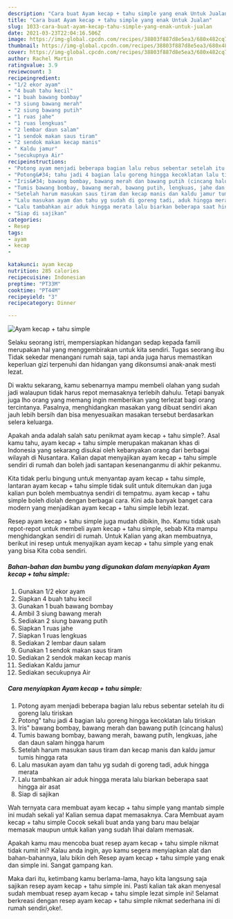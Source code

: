 ```yaml
---
description: "Cara buat Ayam kecap + tahu simple yang enak Untuk Jualan"
title: "Cara buat Ayam kecap + tahu simple yang enak Untuk Jualan"
slug: 1033-cara-buat-ayam-kecap-tahu-simple-yang-enak-untuk-jualan
date: 2021-03-23T22:04:16.506Z
image: https://img-global.cpcdn.com/recipes/38803f887d8e5ea3/680x482cq70/ayam-kecap-tahu-simple-foto-resep-utama.jpg
thumbnail: https://img-global.cpcdn.com/recipes/38803f887d8e5ea3/680x482cq70/ayam-kecap-tahu-simple-foto-resep-utama.jpg
cover: https://img-global.cpcdn.com/recipes/38803f887d8e5ea3/680x482cq70/ayam-kecap-tahu-simple-foto-resep-utama.jpg
author: Rachel Martin
ratingvalue: 3.9
reviewcount: 3
recipeingredient:
- "1/2 ekor ayam"
- "4 buah tahu kecil"
- "1 buah bawang bombay"
- "3 siung bawang merah"
- "2 siung bawang putih"
- "1 ruas jahe"
- "1 ruas lengkuas"
- "2 lembar daun salam"
- "1 sendok makan saus tiram"
- "2 sendok makan kecap manis"
- " Kaldu jamur"
- "secukupnya Air"
recipeinstructions:
- "Potong ayam menjadi beberapa bagian lalu rebus sebentar setelah itu di goreng lalu tiriskan"
- "Potong&#34; tahu jadi 4 bagian lalu goreng hingga kecoklatan lalu tiriskan"
- "Iris&#34; bawang bombay, bawang merah dan bawang putih (cincang halus)"
- "Tumis bawang bombay, bawang merah, bawang putih, lengkuas, jahe dan daun salam hingga harum"
- "Setelah harum masukan saus tiram dan kecap manis dan kaldu jamur tumis hingga rata"
- "Lalu masukan ayam dan tahu yg sudah di goreng tadi, aduk hingga merata"
- "Lalu tambahkan air aduk hingga merata lalu biarkan beberapa saat hingga air asat"
- "Siap di sajikan"
categories:
- Resep
tags:
- ayam
- kecap
- 

katakunci: ayam kecap  
nutrition: 285 calories
recipecuisine: Indonesian
preptime: "PT33M"
cooktime: "PT44M"
recipeyield: "3"
recipecategory: Dinner

---
```



![Ayam kecap + tahu simple](https://img-global.cpcdn.com/recipes/38803f887d8e5ea3/680x482cq70/ayam-kecap-tahu-simple-foto-resep-utama.jpg)

Selaku seorang istri, mempersiapkan hidangan sedap kepada famili merupakan hal yang menggembirakan untuk kita sendiri. Tugas seorang ibu Tidak sekedar menangani rumah saja, tapi anda juga harus memastikan keperluan gizi terpenuhi dan hidangan yang dikonsumsi anak-anak mesti lezat.

Di waktu  sekarang, kamu sebenarnya mampu membeli olahan yang sudah jadi walaupun tidak harus repot memasaknya terlebih dahulu. Tetapi banyak juga lho orang yang memang ingin memberikan yang terlezat bagi orang tercintanya. Pasalnya, menghidangkan masakan yang dibuat sendiri akan jauh lebih bersih dan bisa menyesuaikan masakan tersebut berdasarkan selera keluarga. 



Apakah anda adalah salah satu penikmat ayam kecap + tahu simple?. Asal kamu tahu, ayam kecap + tahu simple merupakan makanan khas di Indonesia yang sekarang disukai oleh kebanyakan orang dari berbagai wilayah di Nusantara. Kalian dapat menyajikan ayam kecap + tahu simple sendiri di rumah dan boleh jadi santapan kesenanganmu di akhir pekanmu.

Kita tidak perlu bingung untuk menyantap ayam kecap + tahu simple, lantaran ayam kecap + tahu simple tidak sulit untuk ditemukan dan juga kalian pun boleh membuatnya sendiri di tempatmu. ayam kecap + tahu simple boleh diolah dengan berbagai cara. Kini ada banyak banget cara modern yang menjadikan ayam kecap + tahu simple lebih lezat.

Resep ayam kecap + tahu simple juga mudah dibikin, lho. Kamu tidak usah repot-repot untuk membeli ayam kecap + tahu simple, sebab Kita mampu menghidangkan sendiri di rumah. Untuk Kalian yang akan membuatnya, berikut ini resep untuk menyajikan ayam kecap + tahu simple yang enak yang bisa Kita coba sendiri.

<!--inarticleads1-->

##### Bahan-bahan dan bumbu yang digunakan dalam menyiapkan Ayam kecap + tahu simple:

1. Gunakan 1/2 ekor ayam
1. Siapkan 4 buah tahu kecil
1. Gunakan 1 buah bawang bombay
1. Ambil 3 siung bawang merah
1. Sediakan 2 siung bawang putih
1. Siapkan 1 ruas jahe
1. Siapkan 1 ruas lengkuas
1. Sediakan 2 lembar daun salam
1. Gunakan 1 sendok makan saus tiram
1. Sediakan 2 sendok makan kecap manis
1. Sediakan  Kaldu jamur
1. Sediakan secukupnya Air




<!--inarticleads2-->

##### Cara menyiapkan Ayam kecap + tahu simple:

1. Potong ayam menjadi beberapa bagian lalu rebus sebentar setelah itu di goreng lalu tiriskan
1. Potong&#34; tahu jadi 4 bagian lalu goreng hingga kecoklatan lalu tiriskan
1. Iris&#34; bawang bombay, bawang merah dan bawang putih (cincang halus)
1. Tumis bawang bombay, bawang merah, bawang putih, lengkuas, jahe dan daun salam hingga harum
1. Setelah harum masukan saus tiram dan kecap manis dan kaldu jamur tumis hingga rata
1. Lalu masukan ayam dan tahu yg sudah di goreng tadi, aduk hingga merata
1. Lalu tambahkan air aduk hingga merata lalu biarkan beberapa saat hingga air asat
1. Siap di sajikan




Wah ternyata cara membuat ayam kecap + tahu simple yang mantab simple ini mudah sekali ya! Kalian semua dapat memasaknya. Cara Membuat ayam kecap + tahu simple Cocok sekali buat anda yang baru mau belajar memasak maupun untuk kalian yang sudah lihai dalam memasak.

Apakah kamu mau mencoba buat resep ayam kecap + tahu simple nikmat tidak rumit ini? Kalau anda ingin, ayo kamu segera menyiapkan alat dan bahan-bahannya, lalu bikin deh Resep ayam kecap + tahu simple yang enak dan simple ini. Sangat gampang kan. 

Maka dari itu, ketimbang kamu berlama-lama, hayo kita langsung saja sajikan resep ayam kecap + tahu simple ini. Pasti kalian tak akan menyesal sudah membuat resep ayam kecap + tahu simple lezat simple ini! Selamat berkreasi dengan resep ayam kecap + tahu simple nikmat sederhana ini di rumah sendiri,oke!.

